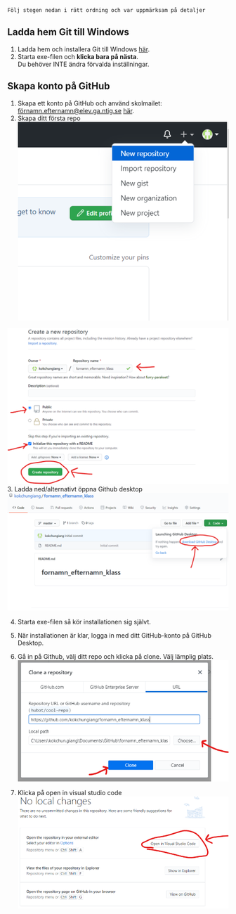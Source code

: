 ```markdown
Följ stegen nedan i rätt ordning och var uppmärksam på detaljer
```

## Ladda hem Git till Windows
1. Ladda hem och installera Git till Windows <a href="https://github.com/git-for-windows/git/releases/download/v2.18.0.windows.1/Git-2.18.0-64-bit.exe" target="_blank">här</a>.
2. Starta exe-filen och **klicka bara på nästa**. <br>
    Du behöver INTE ändra förvalda inställningar.

## Skapa konto på GitHub
1. Skapa ett konto på GitHub och använd skolmailet: förnamn.efternamn@elev.ga.ntig.se <a href="https://github.com/join" target="_blank">här</a>.
2. Skapa ditt första repo 
![img](assets/repo1.png)

![img](assets/repo2.png)
3. Ladda ned/alternativt öppna Github desktop
![img](assets/github_desktop_download.png)

4. Starta exe-filen så kör installationen sig självt.

5. När installationen är klar, logga in med ditt GitHub-konto på GitHub Desktop.

6. Gå in på Github, välj ditt repo och klicka på clone. Välj lämplig plats.
![img](assets/klona_repo.png)

7. Klicka på open in visual studio code
![img](assets/open_vsc.png)
